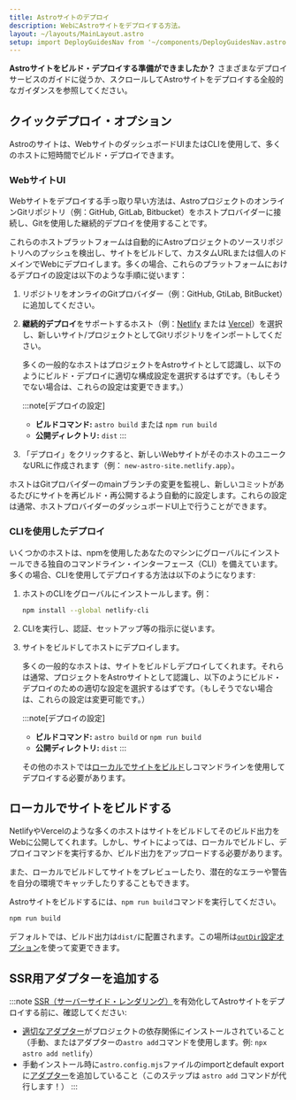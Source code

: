 ```yaml
---
title: Astroサイトのデプロイ
description: WebにAstroサイトをデプロイする方法。
layout: ~/layouts/MainLayout.astro
setup: import DeployGuidesNav from '~/components/DeployGuidesNav.astro';
---
```

**Astroサイトをビルド・デプロイする準備ができましたか？** さまざまなデプロイサービスのガイドに従うか、スクロールしてAstroサイトをデプロイする全般的なガイダンスを参照してください。

<DeployGuidesNav />

## クイックデプロイ・オプション

Astroのサイトは、WebサイトのダッシュボードUIまたはCLIを使用して、多くのホストに短時間でビルド・デプロイできます。

### WebサイトUI

Webサイトをデプロイする手っ取り早い方法は、AstroプロジェクトのオンラインGitリポジトリ（例：GitHub, GitLab, Bitbucket）をホストプロバイダーに接続し、Gitを使用した継続的デプロイを使用することです。

これらのホストプラットフォームは自動的にAstroプロジェクトのソースリポジトリへのプッシュを検出し、サイトをビルドして、カスタムURLまたは個人のドメインでWebにデプロイします。多くの場合、これらのプラットフォームにおけるデプロイの設定は以下のような手順に従います：

1. リポジトリをオンライのGitプロバイダー（例：GitHub, GtiLab, BitBucket）に追加してください。

1. **継続的デプロイ**をサポートするホスト（例：[Netlify](/ja/guides/deploy/netlify/) または [Vercel](/ja/guides/deploy/vercel/)）を選択し、新しいサイト/プロジェクトとしてGitリポジトリをインポートしてください。

    多くの一般的なホストはプロジェクトをAstroサイトとして認識し、以下のようにビルド・デプロイに適切な構成設定を選択するはずです。（もしそうでない場合は、これらの設定は変更できます。）

    :::note[デプロイの設定]
    - **ビルドコマンド:** `astro build` または `npm run build`
    - **公開ディレクトリ:** `dist`
    :::

1. 「デプロイ」をクリックすると、新しいWebサイトがそのホストのユニークなURLに作成されます（例： `new-astro-site.netlify.app`）。

ホストはGitプロバイダーのmainブランチの変更を監視し、新しいコミットがあるたびにサイトを再ビルド・再公開するよう自動的に設定します。これらの設定は通常、ホストプロバイダーのダッシュボードUI上で行うことができます。

### CLIを使用したデプロイ

いくつかのホストは、npmを使用したあなたのマシンにグローバルにインストールできる独自のコマンドライン・インターフェース（CLI）を備えています。多くの場合、CLIを使用してデプロイする方法は以下のようになります:

1. ホストのCLIをグローバルにインストールします。例：

    ```bash
    npm install --global netlify-cli
    ```

1. CLIを実行し、認証、セットアップ等の指示に従います。

1. サイトをビルドしてホストにデプロイします。

   多くの一般的なホストは、サイトをビルドしデプロイしてくれます。それらは通常、プロジェクトをAstroサイトとして認識し、以下のようにビルド・デプロイのための適切な設定を選択するはずです。（もしそうでない場合は、これらの設定は変更可能です。）

    :::note[デプロイの設定]
    - **ビルドコマンド:** `astro build` or `npm run build`
    - **公開ディレクトリ:** `dist`
    :::

    その他のホストでは[ローカルでサイトをビルド](#ローカルでサイトをビルドする)しコマンドラインを使用してデプロイする必要があります。

## ローカルでサイトをビルドする

NetlifyやVercelのような多くのホストはサイトをビルドしてそのビルド出力をWebに公開してくれます。しかし、サイトによっては、ローカルでビルドし、デプロイコマンドを実行するか、ビルド出力をアップロードする必要があります。

また、ローカルでビルドしてサイトをプレビューしたり、潜在的なエラーや警告を自分の環境でキャッチしたりすることもできます。

Astroサイトをビルドするには、`npm run build`コマンドを実行してください。

```bash
npm run build
```

デフォルトでは、ビルド出力は`dist/`に配置されます。この場所は[`outDir`設定オプション](/ja/reference/configuration-reference/#outdir)を使って変更できます。

## SSR用アダプターを追加する

:::note
[SSR（サーバーサイド・レンダリング）](/ja/guides/server-side-rendering/)を有効化してAstroサイトをデプロイする前に、確認してください:

- [適切なアダプター](/ja/guides/server-side-rendering/#プロジェクトでssrを有効にする)がプロジェクトの依存関係にインストールされていること（手動、またはアダプターの`astro add`コマンドを使用します。例: `npx astro add netlify`）
- 手動インストール時に`astro.config.mjs`ファイルのimportとdefault exportに[アダプター](/ja/reference/configuration-reference/#インテグレーション)を追加していること（このステップは `astro add` コマンドが代行します！）
:::
